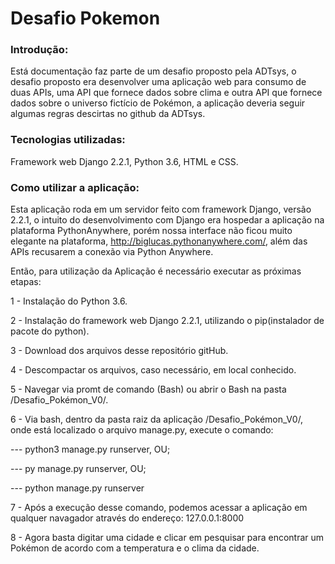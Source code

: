 # Desafio Pokemon

### Introdução: 

Está documentação faz parte de um desafio proposto pela ADTsys, o desafio proposto era desenvolver uma aplicação web para consumo de duas APIs, uma API que fornece dados sobre clima e outra API que fornece dados sobre o universo fictício de Pokémon, a aplicação deveria seguir algumas regras descirtas no github da ADTsys.

### Tecnologias utilizadas: 

Framework web Django 2.2.1, Python 3.6, HTML e CSS. 

### Como utilizar a aplicação: 

Esta aplicação roda em um servidor feito com framework Django, versão 2.2.1, o intuito do desenvolvimento com Django era hospedar a aplicação na plataforma PythonAnywhere, porém nossa interface não ficou muito elegante na plataforma, http://biglucas.pythonanywhere.com/, além das APIs recusarem a conexão via Python Anywhere. 

Então, para utilização da Aplicação é necessário executar as próximas etapas: 

1 - Instalação do Python 3.6. 

2 - Instalação do framework web Django 2.2.1, utilizando o pip(instalador de pacote do python). 

3 - Download dos arquivos desse repositório gitHub. 

4 - Descompactar os arquivos, caso necessário, em local conhecido. 

5 - Navegar via promt de comando (Bash) ou abrir o Bash na pasta /Desafio_Pokémon_V0/.

6 - Via bash, dentro da pasta raiz da aplicação /Desafio_Pokémon_V0/, onde está localizado o arquivo manage.py, execute o comando:
<p>---  python3 manage.py runserver, OU;</p>
<p>---  py manage.py runserver, OU;</p>
<p>---  python manage.py runserver</p>

7 - Após a execução desse comando, podemos acessar a aplicação em qualquer navagador através do endereço: 127.0.0.1:8000

8 - Agora basta digitar uma cidade e clicar em pesquisar para encontrar um Pokémon de acordo com a temperatura e o clima da cidade.
